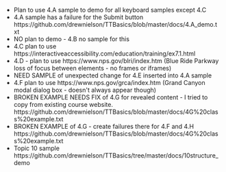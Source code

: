 <ul>
<li>Plan to use 4.A sample to demo for all keyboard samples except 4.C</li>
<li> 4.A sample has a failure for the Submit button https://github.com/drewnielson/TTBasics/blob/master/docs/4.A_demo.txt</li>
<li>NO plan to demo - 4.B no sample for this</li>
<li>4.C plan to use https://interactiveaccessibility.com/education/training/ex7.1.html</li>
<li>4.D - plan to use https://www.nps.gov/blri/index.htm (Blue Ride Parkway loss of focus between elements - no frames or iframes)</li>  
<li>NEED SAMPLE of unexpected change for 4.E inserted into 4.A sample</li>
<li>4.F plan to use https://www.nps.gov/grca/index.htm (Grand Canyon modal dialog box - doesn't always appear though)</li>
<li>BROKEN EXAMPLE NEEDS FIX of 4.G for revealed content - I tried to copy from existing course website. https://github.com/drewnielson/TTBasics/blob/master/docs/4G%20class%20example.txt</li>
<li>BROKEN EXAMPLE of 4.G - create failures there for 4.F and 4.H https://github.com/drewnielson/TTBasics/blob/master/docs/4G%20class%20example.txt</li>
<li>Topic 10 sample https://github.com/drewnielson/TTBasics/tree/master/docs/10structure_demo </li>
</ul>
